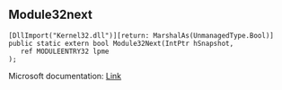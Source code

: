 ## Module32next

```
[DllImport("Kernel32.dll")][return: MarshalAs(UnmanagedType.Bool)]
public static extern bool Module32Next(IntPtr hSnapshot,
   ref MODULEENTRY32 lpme
);
```

Microsoft documentation: [Link](https://docs.microsoft.com/en-us/windows/win32/api/tlhelp32/nf-tlhelp32-module32next)
